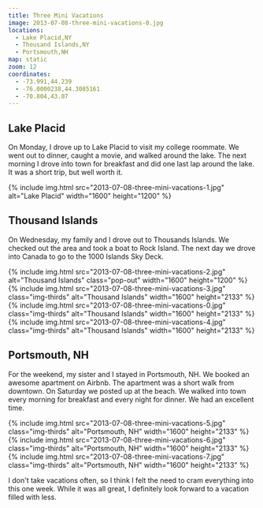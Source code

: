 ```yaml
---
title: Three Mini Vacations
image: 2013-07-08-three-mini-vacations-0.jpg
locations:
  - Lake Placid,NY
  - Thousand Islands,NY
  - Portsmouth,NH
map: static
zoom: 12
coordinates:
  - -73.991,44.239
  - -76.0000238,44.3085161
  - -70.804,43.07
---
```


## Lake Placid

On Monday, I drove up to Lake Placid to visit my college roommate. We went out to dinner, caught a movie, and walked around the lake. The next morning I drove into town for breakfast and did one last lap around the lake. It was a short trip, but well worth it.

<div class="photos">
{% include img.html src="2013-07-08-three-mini-vacations-1.jpg"  alt="Lake Placid" width="1600" height="1200" %}
</div>

## Thousand Islands

On Wednesday, my family and I drove out to Thousands Islands. We checked out the area and took a boat to Rock Island. The next day we drove into Canada to go to the 1000 Islands Sky Deck.

<div class="photos">
{% include img.html src="2013-07-08-three-mini-vacations-2.jpg"  alt="Thousand Islands" class="pop-out" width="1600" height="1200" %}
{% include img.html src="2013-07-08-three-mini-vacations-3.jpg" class="img-thirds" alt="Thousand Islands" width="1600" height="2133" %}
{% include img.html src="2013-07-08-three-mini-vacations-0.jpg" class="img-thirds" alt="Thousand Islands" width="1600" height="2133" %}
{% include img.html src="2013-07-08-three-mini-vacations-4.jpg" class="img-thirds" alt="Thousand Islands" width="1600" height="2133" %}
</div>

## Portsmouth, NH

For the weekend, my sister and I stayed in Portsmouth, NH. We booked an awesome apartment on Airbnb. The apartment was a short walk from downtown. On Saturday we posted up at the beach. We walked into town every morning for breakfast and every night for dinner. We had an excellent time.

<div class="photos">
{% include img.html src="2013-07-08-three-mini-vacations-5.jpg" class="img-thirds" alt="Portsmouth, NH" width="1600" height="2133" %}
{% include img.html src="2013-07-08-three-mini-vacations-6.jpg" class="img-thirds" alt="Portsmouth, NH" width="1600" height="2133" %}
{% include img.html src="2013-07-08-three-mini-vacations-7.jpg" class="img-thirds" alt="Portsmouth, NH" width="1600" height="2133" %}
</div>

I don't take vacations often, so I think I felt the need to cram everything into this one week. While it was all great, I definitely look forward to a vacation filled with less.
